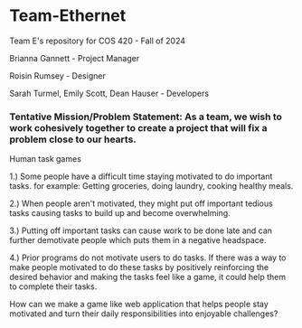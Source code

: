 # Team-Ethernet

Team E's repository for COS 420 - Fall of 2024

Brianna Gannett - Project Manager

Roisin Rumsey - Designer

Sarah Turmel, Emily Scott, Dean Hauser - Developers

### Tentative Mission/Problem Statement: As a team, we wish to work cohesively together to create a project that will fix a problem close to our hearts.

Human task games

1.) Some people have a difficult time staying motivated to do important tasks. for example: Getting groceries, doing laundry, cooking healthy meals.

2.) When people aren't motivated, they might put off important tedious tasks causing tasks to build up and become overwhelming.

3.) Putting off important tasks can cause work to be done late and can further demotivate people which puts them in a negative headspace.

4.) Prior programs do not motivate users to do tasks. If there was a way to make people motivated to do these tasks by positively reinforcing the desired behavior and making the tasks feel like a game, it could help them to complete their tasks.

How can we make a game like web application that helps people stay motivated and turn their daily responsibilities into enjoyable challenges?
